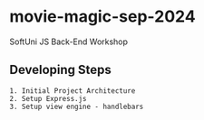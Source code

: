# movie-magic-sep-2024
SoftUni JS Back-End Workshop


## Developing Steps
    1. Initial Project Architecture
    2. Setup Express.js
    3. Setup view engine - handlebars